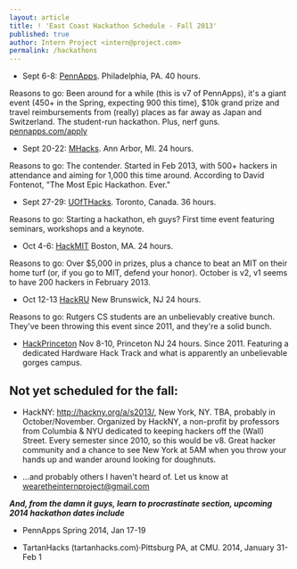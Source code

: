 ```yaml
---
layout: article
title: ! 'East Coast Hackathon Schedule - Fall 2013'
published: true
author: Intern Project <intern@project.com>
permalink: /hackathons
---
```


- Sept 6-8: [PennApps](http://pennapps.com).  Philadelphia, PA.  40 hours.

Reasons to go: Been around for a while (this is v7 of PennApps), it's a giant event (450+ in the Spring, expecting 900 this time), $10k grand prize and travel reimbursements from (really) places as far away as Japan and Switzerland. The student-run hackathon. Plus, nerf guns.  [pennapps.com/apply](http://pennapps.com/apply)

- Sept 20-22: [MHacks](http://mhacks.com).  Ann Arbor, MI. 24 hours.

Reasons to go: The contender.  Started in Feb 2013, with 500+ hackers in attendance and aiming for 1,000 this time around.  According to David Fontenot, "The Most Epic Hackathon. Ever."

- Sept 27-29: [UOfTHacks](http://uofthacks.com). Toronto, Canada.  36 hours.

Reasons to go: Starting a hackathon, eh guys? First time event featuring seminars, workshops and a keynote.

- Oct 4-6: [HackMIT](http://www.hackmit.org) Boston, MA.  24 hours.

Reasons to go: Over $5,000 in prizes, plus a chance to beat an MIT on their home turf (or, if you go to MIT, defend your honor).  October is v2, v1 seems to have 200 hackers in February 2013.

- Oct 12-13 [HackRU](http://www.hackru.org) New Brunswick, NJ 24 hours.

Reasons to go: Rutgers CS students are an unbelievably creative bunch. They've been throwing this event since 2011, and they're a solid bunch.

- [HackPrinceton](http://hackprinceton.com) Nov 8-10, Princeton NJ 24 hours.
Since 2011.  Featuring a dedicated Hardware Hack Track and what is apparently an unbelievable gorges campus.

Not yet scheduled for the fall:
-------------------------------

- HackNY: http://hackny.org/a/s2013/, New York, NY. TBA, probably in October/November.
Organized by HackNY, a non-profit by professors from Columbia & NYU dedicated to keeping hackers off the (Wall) Street.  Every semester since 2010, so this would be v8.  Great hacker community and a chance to see New York at 5AM when you throw your hands up and wander around looking for doughnuts.

- …and probably others I haven't heard of.  Let us know at wearetheinternproject@gmail.com

***And, from the *damn it guys, learn to procrastinate* section, upcoming 2014 hackathon dates include***

- PennApps Spring 2014, Jan 17-19

- TartanHacks (tartanhacks.com)·Pittsburg PA, at CMU. 2014, January 31-Feb 1
